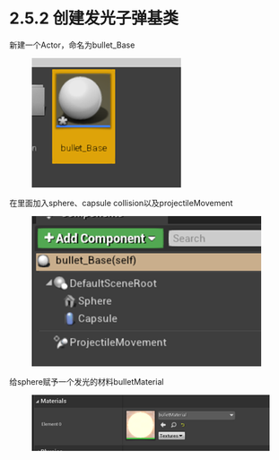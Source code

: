 # 2.5.2 创建发光子弹基类

新建一个Actor，命名为bullet\_Base

<figure><img src="../../.gitbook/assets/image (151).png" alt=""><figcaption></figcaption></figure>

在里面加入sphere、capsule collision以及projectileMovement

<figure><img src="../../.gitbook/assets/image (179).png" alt=""><figcaption></figcaption></figure>

给sphere赋予一个发光的材料bulletMaterial

<figure><img src="../../.gitbook/assets/image (129).png" alt=""><figcaption></figcaption></figure>
